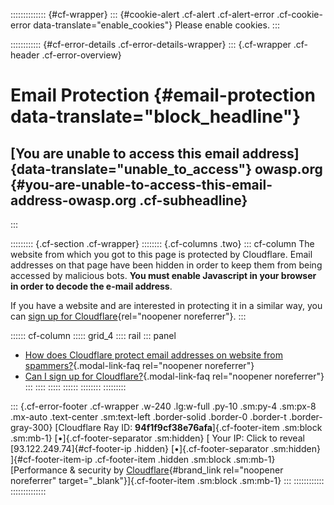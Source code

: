 :::::::::::::: {#cf-wrapper}
::: {#cookie-alert .cf-alert .cf-alert-error .cf-cookie-error data-translate="enable_cookies"}
Please enable cookies.
:::

:::::::::::: {#cf-error-details .cf-error-details-wrapper}
::: {.cf-wrapper .cf-header .cf-error-overview}
# Email Protection {#email-protection data-translate="block_headline"}

## [You are unable to access this email address]{data-translate="unable_to_access"} owasp.org {#you-are-unable-to-access-this-email-address-owasp.org .cf-subheadline}
:::

::::::::: {.cf-section .cf-wrapper}
:::::::: {.cf-columns .two}
::: cf-column
The website from which you got to this page is protected by Cloudflare.
Email addresses on that page have been hidden in order to keep them from
being accessed by malicious bots. **You must enable Javascript in your
browser in order to decode the e-mail address**.

If you have a website and are interested in protecting it in a similar
way, you can [sign up for
Cloudflare](https://www.cloudflare.com/sign-up?utm_source=email_protection){rel="noopener noreferrer"}.
:::

:::::: cf-column
::::: grid_4
:::: rail
::: panel
- [How does Cloudflare protect email addresses on website from
  spammers?](https://developers.cloudflare.com/waf/tools/scrape-shield/email-address-obfuscation/){.modal-link-faq
  rel="noopener noreferrer"}
- [Can I sign up for
  Cloudflare?](https://developers.cloudflare.com/fundamentals/setup/account/create-account/){.modal-link-faq
  rel="noopener noreferrer"}
:::
::::
:::::
::::::
::::::::
:::::::::

::: {.cf-error-footer .cf-wrapper .w-240 .lg:w-full .py-10 .sm:py-4 .sm:px-8 .mx-auto .text-center .sm:text-left .border-solid .border-0 .border-t .border-gray-300}
[Cloudflare Ray ID: **94f1f9cf38e76afa**]{.cf-footer-item .sm:block
.sm:mb-1} [•]{.cf-footer-separator .sm:hidden} [ Your IP: Click to
reveal [93.122.249.74]{#cf-footer-ip .hidden} [•]{.cf-footer-separator
.sm:hidden} ]{#cf-footer-item-ip .cf-footer-item .hidden .sm:block
.sm:mb-1} [Performance & security by
[Cloudflare](https://www.cloudflare.com/5xx-error-landing){#brand_link
rel="noopener noreferrer" target="_blank"}]{.cf-footer-item .sm:block
.sm:mb-1}
:::
::::::::::::
::::::::::::::
